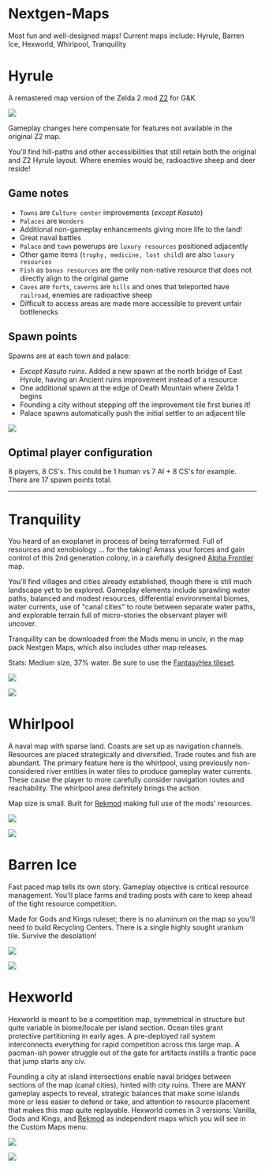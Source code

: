 # Nextgen-Maps
Most fun and well-designed maps! Current maps include: Hyrule, Barren Ice, Hexworld, Whirlpool, Tranquility

# Hyrule

A remastered map version of the Zelda 2 mod [Z2](https://github.com/hackedpassword/Z2) for G&K.

![](https://raw.githubusercontent.com/hackedpassword/Unciv-Assets/main/Images/Nextgen-Maps/Screenshot_20240316_163346.jpg)

Gameplay changes here compensate for features not available in the original Z2 map. 

You'll find hill-paths and other accessibilities that still retain both the original and Z2 Hyrule layout. Where enemies would be, radioactive sheep and deer reside!

## Game notes
- `Towns` are `Culture center` improvements (_except Kasuto_)
- `Palaces` are `Wonders`
- Additional non-gameplay enhancements giving more life to the land!
- Great naval battles
- `Palace` and `town` powerups are `luxury resources` positioned adjacently
- Other game items (`trophy, medicine, lost child`) are also `luxury resources`
- `Fish` as `bonus resources` are the only non-native resource that does not directly align to the original game
- `Caves` are `forts`, `caverns` are `hills` and ones that teleported have `railroad`, enemies are radioactive sheep
- Difficult to access areas are made more accessible to prevent unfair bottlenecks

## Spawn points
Spawns are at each town and palace:
- _Except Kasuto ruins_. Added a new spawn at the north bridge of East Hyrule, having an Ancient ruins improvement instead of a resource
- One additional spawn at the edge of Death Mountain where Zelda 1 begins
- Founding a city without stepping off the improvement tile first buries it!
- Palace spawns automatically push the initial settler to an adjacent tile

![](https://github.com/hackedpassword/Unciv-Assets/blob/main/Images/Nextgen-Maps/Hyrule-preview.png)

## Optimal player configuration
8 players, 8 CS's. This could be 1 human vs 7 AI + 8 CS's for example. There are 17 spawn points total.

---

# Tranquility

You heard of an exoplanet in process of being terraformed. Full of resources and xenobiology ... for the taking! Amass your forces and gain control of this 2nd generation colony, in a carefully designed [Alpha Frontier](https://github.com/carriontrooper/Alpha-Frontier) map.

You'll find villages and cities already established, though there is still much landscape yet to be explored. Gameplay elements include sprawling water paths, balanced and modest resources, differential environmental biomes, water currents, use of "canal cities" to route between separate water paths, and explorable terrain full of micro-stories the observant player will uncover.

Tranquility can be downloaded from the Mods menu in unciv, in the map pack Nextgen Maps, which also includes other map releases.

Stats: Medium size, 37% water. Be sure to use the [FantasyHex tileset](https://github.com/carriontrooper/Alpha-Frontier/tree/main/Images/TileSets/FantasyHex).

![](https://github.com/hackedpassword/Unciv-Assets/blob/main/Images/Nextgen-Maps/Tranquility_map.jpg)

![](https://github.com/hackedpassword/Unciv-Assets/blob/main/Images/Nextgen-Maps/Tranquility_action.jpg)

# Whirlpool

A naval map with sparse land. Coasts are set up as navigation channels. Resources are placed strategically and diversified. Trade routes and fish are abundant. The primary feature here is the whirlpool, using previously non-considered river entities in water tiles to produce gameplay water currents. These cause the player to more carefully consider navigation routes and reachability. The whirlpool area definitely brings the action.

Map size is small. Built for [Rekmod](https://github.com/ravignir/RekMOD) making full use of the mods' resources.

![](https://github.com/hackedpassword/Unciv-Assets/blob/main/Images/Nextgen-Maps/Whirlpool_map.jpg)

![](https://github.com/hackedpassword/Unciv-Assets/blob/main/Images/Nextgen-Maps/Whirlpool_action.jpg)

# Barren Ice

Fast paced map tells its own story. Gameplay objective is critical resource management. You'll place farms and trading posts with care to keep ahead of the tight resource competition.

Made for Gods and Kings ruleset; there is no aluminum on the map so you'll need to build Recycling Centers. There is a single highly sought uranium tile. Survive the desolation!

![](https://github.com/hackedpassword/Unciv-Assets/blob/main/Images/Nextgen-Maps/Barren_Ice_map.jpg)

![](https://github.com/hackedpassword/Unciv-Assets/blob/main/Images/Nextgen-Maps/Barren_Ice_action.jpg)

# Hexworld

Hexworld is meant to be a competition map, symmetrical in structure but quite variable in biome/locale per island section. Ocean tiles grant protective partitioning in early ages. A pre-deployed rail system interconnects everything for rapid competition across this large map. A pacman-ish power struggle out of the gate for artifacts instills a frantic pace that jump starts any civ.

Founding a city at island intersections enable naval bridges between sections of the map (canal cities), hinted with city ruins. There are MANY gameplay aspects to reveal, strategic balances that make some islands more or less easier to defend or take, and attention to resource placement that makes this map quite replayable. Hexworld comes in 3 versions: Vanilla, Gods and Kings, and [Rekmod](https://github.com/ravignir/RekMOD) as independent maps which you will see in the Custom Maps menu.

![](https://github.com/hackedpassword/Unciv-Assets/blob/main/Images/Nextgen-Maps/Hexworld_map.jpg)

![](https://github.com/hackedpassword/Unciv-Assets/blob/main/Images/Nextgen-Maps/Hexworld_action.jpg)

